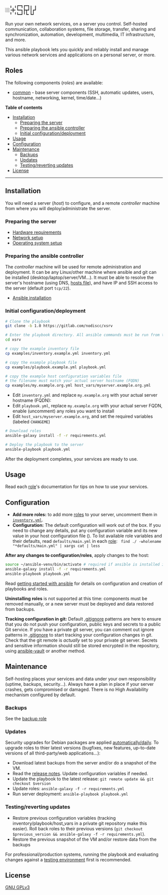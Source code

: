 ```
  ╻ ╻┏━┓┏━┓╻ ╻
░░╺╋╸┗━┓┣┳┛┃┏┛
  ╹ ╹┗━┛╹┗╸┗┛ 
```

Run your own network services, on a server you control. Self-hosted communication, collaboration systems, file storage, transfer, sharing and synchronization, automation, development, multimedia, IT infrastructure, and more.

This ansible playbook lets you quickly and reliably install and manage various network services and applications on a personal server, or more.

## Roles

The following components (_roles_) are available:

- [common](https://gitlab.com/nodiscc/ansible-xsrv-common) - base server components (SSH, automatic updates, users, hostname, networking, kernel, time/date...)

<!-- TODO demo screencast -->

**Table of contents**

<!-- MarkdownTOC -->

- [Installation](#installation)
  - [Preparing the server](#preparing-the-server)
  - [Preparing the ansible controller](#preparing-the-ansible-controller)
  - [Initial configuration/deployment](#initial-configurationdeployment)
- [Usage](#usage)
- [Configuration](#configuration)
- [Maintenance](#maintenance)
  - [Backups](#backups)
  - [Updates](#updates)
  - [Testing/reverting updates](#testingreverting-updates)
- [License](#license)

<!-- /MarkdownTOC -->

------------


## Installation

You will need a server (_host_) to configure, and a remote _controller_ machine from where you will deploy/administrate the server.


### Preparing the server

* [Hardware requirements](doc/hardware.md)
* [Network setup](doc/network.md)
* [Operating system setup](operating-system.md)


### Preparing the ansible controller

The _controller_ machine will be used for remote administration and deployment. It can be any Linux/other machine where ansible and git can be installed (desktop/laptop/server/VM...). It must be able to resolve the server's hostname (using DNS, [hosts file](https://en.wikipedia.org/wiki/Hosts_(file))), and have IP and SSH access to the server (default port `tcp/22`).

- [Ansible installation](doc/ansible-install.md)


### Initial configuration/deployment

```bash
# Clone the playbook
git clone -b 1.0 https://gitlab.com/nodiscc/xsrv

# Enter the playbook directory. All ansible commands must be run from this directory
cd xsrv

# copy the example inventory file
cp examples/inventory.example.yml inventory.yml

# copy the example playbook file
cp examples/playbook.example.yml playbook.yml

# copy the example host configuration variables file
# the filename must match your actual server hostname (FQDN)
cp examples/my.example.org.yml host_vars/myserver.example.org.yml
```

- Edit `inventory.yml` and replace `my.example.org` with your actual server hostname (FQDN):
- Edit `playbook.yml`, replace `my.example.org` with your actual server FQDN, enable (uncomment) any roles you want to install
- Edit `host_vars/myserver.example.org`, and set the required variables (labeled `CHANGEME`)

```bash
# Download roles
ansible-galaxy install -f -r requirements.yml

# Deploy the playbook to the server
ansible-playbook playbook.yml
```

After the deployment completes, your services are ready to use.


## Usage

Read each [role](#roles)'s documentation for tips on how to use your services.


## Configuration

- **Add more roles:** to add more [roles](#roles) to your server, uncomment them in [`inventory.yml`](inventory.yml).
- **Configuration:** The default configuration will work out of the box. If you need to change any details, put any configuration variable and its new value in your host configuration file (). To list available role variables and their defaults, read `defaults/main.yml` in each [role](#roles): `
find ./ -wholename "*defaults/main.yml" | xargs cat | less`

**After any changes to configuration/roles**, apply changes to the host:

```bash
source ~/ansible-venv/bin/activate # required if ansible is installed in a virtualenv
ansible-galaxy install -f -r requirements.yml
ansible-playbook playbook.yml
```

Read [getting started with ansible](doc/getting-started-with-ansible.md) for details on configuration and creation of playbooks and roles.

**Uninstalling roles** is not supported at this time: components must be removed manually, or a new server must be deployed and data restored from backups.

**Tracking configuration in git:** Default [.gitignore](.gitignore) patterns are here to ensure that you do not push your configuration, public keys and secrets to a public Git service. If you have a private git server, you can comment out ignore patterns in [.gitignore](.gitignore) to start tracking your configuration changes in git. Check that the git remote is *actually* set to your private git server. Secrets and sensitive information should still be stored encrypted in the repository, using [ansible-vault](doc/getting-started-with-ansible.md#ansible-vault) or another method.



## Maintenance

Self-hosting places your services and data under your own responsibility (uptime, backups, security...). Always have a plan in place if your server crashes, gets compromised or damaged. There is no High Availability mechanism configured by default.


### Backups

See the [backup role](https://gitlab.com/nodiscc/ansible-xsrv-backup#documentation)


### Updates

Security upgrades for Debian packages are applied [automatically/daily](https://gitlab.com/nodiscc/ansible-xsrv-common). To upgrade roles to thier latest versions (bugfixes, new features, up-to-date versions of all third-party/web applications...):

- Download latest backups from the server and/or do a snapshot of the VM.
- Read the [release notes](CHANGELOG.md). Update configuration variables if needed.
- Update the playbook to the latest release: `git remote update && git checkout $version`
- Update roles: `ansible-galaxy -f -r requirements.yml`
- Run server deployment:  `ansible-playbook playbook.yml`


### Testing/reverting updates

- Restore previous configuration variables (tracking inventory/playbook/host_vars in a private git repository make this easier). Roll back roles to their previous versions (`git checkout $previous_version && ansible-galaxy -f -r requirements.yml`).
- Restore the previous snapshot of the VM and/or restore data from the backups

For professional/production systems, running the playbook and evaluating changes against a [testing environment](doc/getting-started-with-ansible.md#using-multiple-environments) first is recommended.


## License

[GNU GPLv3](LICENSE)
